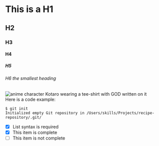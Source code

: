 # This is a H1
## H2
### H3
#### H4
##### H5
###### H6 the smallest heading
![anime character Kotaro wearing a tee-shirt with GOD written on it](https://honeysanime.com/wp-content/uploads/2021/09/kotaro_stand.png)
<br />
Here is a code example:
```
$ git init
Initialized empty Git repository in /Users/skills/Projects/recipe-repository/.git/
```
- [x] List syntax is required
- [x] This item is complete
- [ ] This item is not complete
